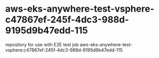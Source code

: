 # aws-eks-anywhere-test-vsphere-c47867ef-245f-4dc3-988d-9195d9b47edd-115
repository for use with E2E test job aws-eks-anywhere-test-vsphere:c47867ef-245f-4dc3-988d-9195d9b47edd-115
